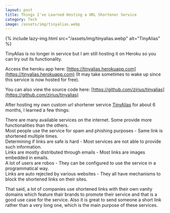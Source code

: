 ```yaml
---
layout: post
title: Things I've Learned Hosting a URL Shortener Service
category: Tech
image: /assets/img/tinyalias.webp
---
```


{% include lazy-img.html src="/assets/img/tinyalias.webp" alt="TinyAlias" %}

TinyAlias is no longer in service but I am still hosting it on Heroku so you can try out its functionality. 

Access the heroku app here: [https://tinyalias.herokuapp.com](https://tinyalias.herokuapp.com) (It may take sometimes to wake up since this service is now hosted for free). 

You can also view the source code here: [https://github.com/zirius/tinyalias](https://github.com/zirius/tinyalias)

After hosting my own custom url shortener service [TinyAlias](https://tinyalias.com) for about 6 months, I learned a few things:

There are many available services on the internet. Some provide more functionalities than the others.
<br>
Most people use the service for spam and phishing purposes - Same link is shortened multiple times.
<br>
Determining if links are safe is hard - Most services are not able to provide such information.
<br>
Links are mostly distributed through emails - Most links are images embedded in emails.
<br>
A lot of users are robos - They can be configured to use the service in a programmatical way. 
<br>
Links are auto rejected by various websites - They all have mechanisms to block the shortened links on their sites.
<br>

That said, a lot of companies use shortened links with their own vanity domains which feature thair brands to promote their service and that is a good use case for the service.
Also it is great to send someone a short link rather than a very long one, which is the main purpose of these services.



